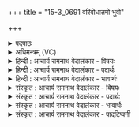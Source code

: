 +++
title = "15-3_0691 वरिवोधातमो भुवो"

+++
<details><summary>पदपाठः</summary>

वरिवोधा꣡त꣢मः। व꣣रिवः। धा꣡त꣢꣯मः। भु꣣वः। म꣡ꣳहि꣢꣯ष्ठः। वृ꣣त्र꣡हन्त꣢मः। वृ꣣त्र। ह꣡न्त꣢꣯मः। प꣡र्षि꣢꣯। रा꣡धः꣢꣯। म꣣घो꣡ना꣢म्। ६९१।
</details>

<details><summary>अधिमन्त्रम् (VC)</summary>

- पवमानः सोमः
- मधुच्छन्दा वैश्वामित्रः
- गायत्री
- षड्जः
</details>

<details><summary>हिन्दी : आचार्य रामनाथ वेदालंकार - विषयः</summary>

अगले मन्त्र में परमात्मा से प्रार्थना करते हैं।
</details>

<details><summary>हिन्दी : आचार्य रामनाथ वेदालंकार - पदार्थः</summary>

पदार्थान्वय -  हे इन्द्र परमात्मन् ! आप (वरिवोधातमः) अतिशय ऐश्वर्य को धारण करनेवाले, (मंहिष्ठः) सबसे बढ़कर दानी, (वृत्रहन्तमः) सबसे बड़े पापहन्ता (भुवः) सिद्ध हुए हो। आप ही (मघोनाम्) हम भौतिक धनों के धनियों को (राधः) सत्य,न्याय,दया,मोक्ष,आदि दिव्य धन (पर्षि) प्रदान करो ॥३॥
</details>

<details><summary>हिन्दी : आचार्य रामनाथ वेदालंकार - भावार्थः</summary>

भावार्थ -  वही मनुष्य वस्तुतः धनी है,जो भौतिक धन के साथ अध्यात्म धन भी कमाता है ॥३॥
</details>

<details><summary>संस्कृत : आचार्य रामनाथ वेदालंकार - विषयः</summary>

अथ परमात्मानं प्रार्थयते।
</details>

<details><summary>संस्कृत : आचार्य रामनाथ वेदालंकार - पदार्थः</summary>

पदार्थान्वय -  हे इन्द्र परमात्मन् ! त्वम् (वरिवोधातमः) धनानाम् अतिशयेन धारयिता।[वरिवः इति धननाम निघ० २।१०।] (मंहिष्ठः२) दातृतमः[मंहते दानकर्मा। निघ० ३।२०।] (वृत्रहन्तमः) पापानाम् अतिशयेन हन्ता च (भुवः) जातोऽसि। त्वमेव (मघोनाम्) भौतिकधनवताम् अस्माकम् (राधः) सत्यन्यायदयामोक्षादिकं दिव्यं धनम् (पर्षि) प्रयच्छ।[पृ पालनपूरणयोः जुहोत्यादिः,लेटि मध्यमैकवचने छान्दसं रूपम्।]॥३॥
</details>

<details><summary>संस्कृत : आचार्य रामनाथ वेदालंकार - भावार्थः</summary>

भावार्थ -  स एव वस्तुतो धनिको यो भौतिकधनेन साकमध्यात्मं धनमपि समर्जति ॥३॥
</details>

<details><summary>संस्कृत : आचार्य रामनाथ वेदालंकार - पादटिप्पनी</summary>

टिप्पनी -   १. ऋ० ९।१।२, ‘भुवो’ इत्यत्र ‘भव’ इति पाठः। २. मंहिष्ठः मंहनीयतमः—इति वि०।
</details>